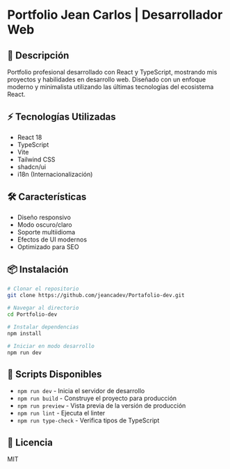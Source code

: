 # Portfolio Jean Carlos | Desarrollador Web

## 🚀 Descripción
Portfolio profesional desarrollado con React y TypeScript, mostrando mis proyectos y habilidades en desarrollo web. Diseñado con un enfoque moderno y minimalista utilizando las últimas tecnologías del ecosistema React.

## ⚡ Tecnologías Utilizadas
- React 18
- TypeScript
- Vite
- Tailwind CSS
- shadcn/ui
- i18n (Internacionalización)

## 🛠️ Características
- Diseño responsivo
- Modo oscuro/claro
- Soporte multiidioma
- Efectos de UI modernos
- Optimizado para SEO

## 📦 Instalación

```bash
# Clonar el repositorio
git clone https://github.com/jeancadev/Portafolio-dev.git

# Navegar al directorio
cd Portfolio-dev

# Instalar dependencias
npm install

# Iniciar en modo desarrollo
npm run dev
```

## 🔧 Scripts Disponibles
- `npm run dev` - Inicia el servidor de desarrollo
- `npm run build` - Construye el proyecto para producción
- `npm run preview` - Vista previa de la versión de producción
- `npm run lint` - Ejecuta el linter
- `npm run type-check` - Verifica tipos de TypeScript

## 📝 Licencia
MIT
